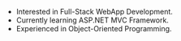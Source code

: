 - Interested in Full-Stack WebApp Development.
- Currently learning ASP.NET MVC Framework.
- Experienced in Object-Oriented Programming.
